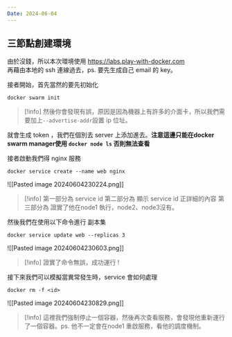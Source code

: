 ```yaml
---
Date: 2024-06-04
---
```

## 三節點創建環境
由於沒錢，所以本次環境使用  https://labs.play-with-docker.com  
再藉由本地的 ssh 連線過去，ps. 要先生成自己 email 的 key。

接者開始，首先當然的要先初始化
```shell
docker swarm init
```
>[!info]
>然後你會發現有誤，原因是因為機器上有許多的介面卡，所以我們需要加上`--advertise-addr`設置 ip 位址。

就會生成 token ，我們在個別去 server 上添加進去。**注意這邊只能在docker swarm manager使用 `docker node ls` 否則無法查看**

接者啟動我們得 nginx 服務
```shell
docker service create --name web nginx
```
![[Pasted image 20240604230224.png]]
>[!info]
>第一部分為 service id 
>第二部分為 顯示 service id 正詳細的內容
>第三部分為 證實了他在node1 執行，node2、node3沒有。

然後我們在使用以下命令進行 副本集
```shell
docker service update web --replicas 3
```
![[Pasted image 20240604230603.png]]
>[!info]
>證實了命令無誤，成功運行 !

接下來我們可以模擬當異常發生時，service 會如何處理
```
docker rm -f <id>
```
![[Pasted image 20240604230829.png]]
>[!info]
>這裡我們強制停止一個容器，然後再次查看服務，會發現他重新運行了一個容器。ps. 他不一定會在node1 重啟服務，看他的調度機制。
